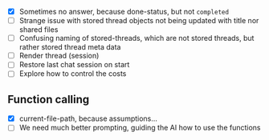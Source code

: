 * [x] Sometimes no answer, because done-status, but not `completed`
* [ ] Strange issue with stored thread objects not being updated with title nor shared files
* [ ] Confusing naming of stored-threads, which are not stored threads, but rather stored thread meta data
* [ ] Render thread (session)
* [ ] Restore last chat session on start
* [ ] Explore how to control the costs

## Function calling
* [x] current-file-path, because assumptions...
* [ ] We need much better prompting, guiding the AI how to use the functions